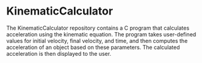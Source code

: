 # KinematicCalculator

The KinematicCalculator repository contains a C program that calculates acceleration using the kinematic equation. The program takes user-defined values for initial velocity, final velocity, and time, and then computes the acceleration of an object based on these parameters. The calculated acceleration is then displayed to the user.
